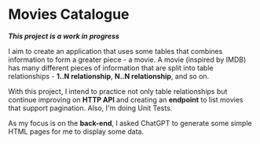 # Movies Catalogue


**_This project is a work in progress_**


I aim to create an application that uses some tables that combines information to form a greater piece - a movie.
A movie (inspired by IMDB) has many different pieces of information that are split into table relationships - **1..N relationship**, **N..N relationship**, and so on.


With this project, I intend to practice not only table relationships but continue improving on **HTTP API** and creating an **endpoint** to list movies that support pagination. Also, I'm doing Unit Tests.


As my focus is on the **back-end**, I asked ChatGPT  to generate some simple HTML pages for me to display some data.
